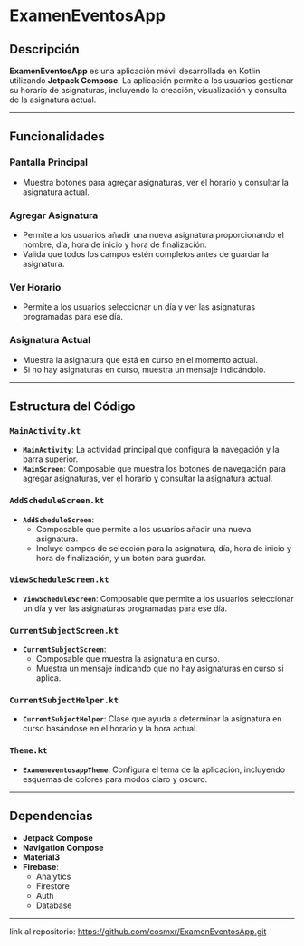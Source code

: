 # ExamenEventosApp  

## Descripción  
**ExamenEventosApp** es una aplicación móvil desarrollada en Kotlin utilizando **Jetpack Compose**. La aplicación permite a los usuarios gestionar su horario de asignaturas, incluyendo la creación, visualización y consulta de la asignatura actual.  

---

## Funcionalidades  

### Pantalla Principal  
- Muestra botones para agregar asignaturas, ver el horario y consultar la asignatura actual.  

### Agregar Asignatura  
- Permite a los usuarios añadir una nueva asignatura proporcionando el nombre, día, hora de inicio y hora de finalización.  
- Valida que todos los campos estén completos antes de guardar la asignatura.  

### Ver Horario  
- Permite a los usuarios seleccionar un día y ver las asignaturas programadas para ese día.  

### Asignatura Actual  
- Muestra la asignatura que está en curso en el momento actual.  
- Si no hay asignaturas en curso, muestra un mensaje indicándolo.  

---

## Estructura del Código  

### **`MainActivity.kt`**  
- **`MainActivity`**: La actividad principal que configura la navegación y la barra superior.  
- **`MainScreen`**: Composable que muestra los botones de navegación para agregar asignaturas, ver el horario y consultar la asignatura actual.  

### **`AddScheduleScreen.kt`**  
- **`AddScheduleScreen`**:  
  - Composable que permite a los usuarios añadir una nueva asignatura.  
  - Incluye campos de selección para la asignatura, día, hora de inicio y hora de finalización, y un botón para guardar.  

### **`ViewScheduleScreen.kt`**  
- **`ViewScheduleScreen`**: Composable que permite a los usuarios seleccionar un día y ver las asignaturas programadas para ese día.  

### **`CurrentSubjectScreen.kt`**  
- **`CurrentSubjectScreen`**:  
  - Composable que muestra la asignatura en curso.  
  - Muestra un mensaje indicando que no hay asignaturas en curso si aplica.  

### **`CurrentSubjectHelper.kt`**  
- **`CurrentSubjectHelper`**: Clase que ayuda a determinar la asignatura en curso basándose en el horario y la hora actual.  

### **`Theme.kt`**  
- **`ExameneventosappTheme`**: Configura el tema de la aplicación, incluyendo esquemas de colores para modos claro y oscuro.  

---

## Dependencias  
- **Jetpack Compose**  
- **Navigation Compose**  
- **Material3**  
- **Firebase**:  
  - Analytics  
  - Firestore  
  - Auth  
  - Database  

---

link al repositorio: https://github.com/cosmxr/ExamenEventosApp.git
